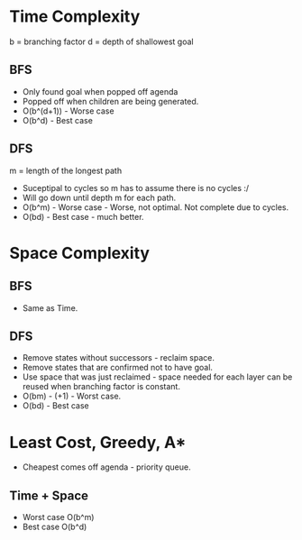 # Time Complexity
b = branching factor
d = depth of shallowest goal

## BFS
- Only found goal when popped off agenda
- Popped off when children are being generated.
- O(b^(d+1)) - Worse case
- O(b^d) - Best case

## DFS
m = length of the longest path
- Suceptipal to cycles so m has to assume there is no cycles :/
- Will go down until depth m for each path.
- O(b^m) -  Worse case - Worse, not optimal. Not complete due to cycles.
- O(bd) - Best case - much better.

# Space Complexity
## BFS
- Same as Time.
## DFS
- Remove states without successors - reclaim space.
- Remove states that are confirmed not to have goal.
- Use space that was just reclaimed - space needed for each layer can be reused when branching factor is constant.
- O(bm) - (+1) - Worst case.
- O(bd) - Best case

# Least Cost, Greedy, A*
- Cheapest comes off agenda - priority queue.
## Time + Space
- Worst case O(b^m) 
- Best case O(b^d)